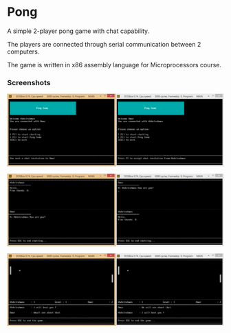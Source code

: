 # Pong
A simple 2-player pong game with chat capability.

The players are connected through serial communication between 2 computers.

The game is written in x86 assembly language for Microprocessors course.

### Screenshots

![alt text](https://raw.githubusercontent.com/OmarBazaraa/Pong/master/Screenshots/1.png)

![alt text](https://raw.githubusercontent.com/OmarBazaraa/Pong/master/Screenshots/2.png)

![alt text](https://raw.githubusercontent.com/OmarBazaraa/Pong/master/Screenshots/3.png)
